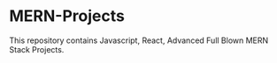 # MERN-Projects

This repository contains Javascript, React, Advanced Full Blown MERN Stack Projects.
